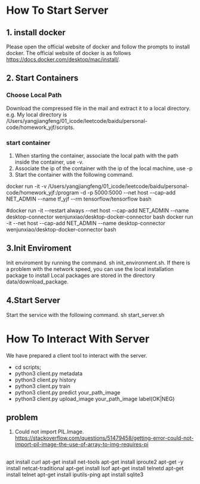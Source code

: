 # How To Start Server 
## 1. install docker 
Please open the official website of docker and follow the prompts to install docker.
The official website of docker is as follows https://docs.docker.com/desktop/mac/install/. 
## 2. Start Containers 
### Choose Local Path
Download the compressed file in the mail and extract it to a local directory.
e.g. My local directory is /Users/yangjiangfeng/01_icode/leetcode/baidu/personal-code/homework_yjf/scripts. 

### start container
1. When starting the container, associate the local path with the path inside the container, use -v.
2. Associate the ip of the container with the ip of the local machine, use -p
3. Start the container with the following command.

docker run -it -v /Users/yangjiangfeng/01_icode/leetcode/baidu/personal-code/homework_yjf:/program -d -p 5000:5000 --net host --cap-add NET_ADMIN --name tf_yjf --rm tensorflow/tensorflow bash 


#docker run -it  --restart always --net host --cap-add NET_ADMIN --name desktop-connector wenjunxiao/desktop-docker-connector bash
docker run -it   --net host --cap-add NET_ADMIN --name desktop-connector wenjunxiao/desktop-docker-connector bash



## 3.Init Enviroment
Init enviroment by running the command. 
sh init_environment.sh.
If there is a problem with the network speed, you can use the local installation package to install
Local packages are stored in the directory data/download_package.

## 4.Start Server 
Start the service with the following command. 
sh start_server.sh


# How To Interact With Server 
We have prepared a client tool to interact with the server. 

- cd scripts;
- python3 client.py metadata
- python3 client.py history
- python3 client.py train
- python3 client.py predict  your_path_image
- python3 client.py upload_image your_path_image label(OK|NEG)





## problem 
1. Could not import PIL.Image.
https://stackoverflow.com/questions/51479458/getting-error-could-not-import-pil-image-the-use-of-array-to-img-requires-pi


## 
apt install curl
apt-get install net-tools
apt-get install iproute2
apt-get -y install netcat-traditional
apt-get install lsof
apt-get install telnetd
apt-get install telnet
apt-get install iputils-ping
apt install sqlite3